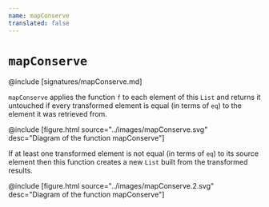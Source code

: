 ```yaml
---
name: mapConserve
translated: false
---
```


# `mapConserve`

@include [signatures/mapConserve.md]

`mapConserve` applies the function `f` to each element of this `List` and
returns it untouched if every transformed element is equal (in terms of `eq`)
to the element it was retrieved from.

@include [figure.html source="../images/mapConserve.svg" desc="Diagram of the function mapConserve"]

If at least one transformed element is not equal (in terms of `eq`) to its source
element then this function creates a new `List` built from the transformed
results.

@include [figure.html source="../images/mapConserve.2.svg" desc="Diagram of the function mapConserve"]
